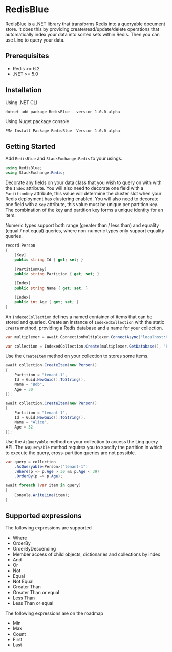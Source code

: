 # RedisBlue

RedisBlue is a .NET library that transforms Redis into a queryable document store. 
It does this by providing create/read/update/delete operations that automatically index your data into sorted sets within Redis.  Then you can use Linq to query your data.

## Prerequisites 

- Redis >= 6.2
- .NET >= 5.0

## Installation

Using .NET CLI
```
dotnet add package RedisBlue --version 1.0.0-alpha
```

Using Nuget package console
```
PM> Install-Package RedisBlue -Version 1.0.0-alpha
```

## Getting Started

Add `RedisBlue` and `StackExchange.Redis` to your usings.

```c#
using RedisBlue;
using StackExchange.Redis;
```

Decorate any fields on your data class that you wish to query on with with the `Index` attribute.
You will also need to decorate one field with a `PartitionKey` attribute, this value will determine the cluster slot when your Redis deployment has clustering enabled.
You will also need to decorate one field with a `Key` attribute, this value must be unique per partition key. The combination of the key and partition key forms a unique identity for an item.

Numeric types support both range (greater than / less than) and equality (equal / not equal) queries, where non-numeric types only support equality queries.

```c#
record Person
{
    [Key]
    public string Id { get; set; }

    [PartitionKey]
    public string Partition { get; set; }
        
    [Index]
    public string Name { get; set; }

    [Index]
    public int Age { get; set; }
}
```

An `IndexedCollection` defines a named container of items that can be stored and queried.
Create an instance of `IndexedCollection` with the static `Create` method, providing a Redis database and a name for your collection.

```c#
var multiplexer = await ConnectionMultiplexer.ConnectAsync("localhost:6379,abortConnect=False");

var collection = IndexedCollection.Create(multiplexer.GetDatabase(), "People");
```

Use the `CreateItem` method on your collection to stores some items.

```c#
await collection.CreateItem(new Person()
{
    Partition = "tenant-1",
    Id = Guid.NewGuid().ToString(),
    Name = "Bob",
    Age = 30
});

await collection.CreateItem(new Person()
{
    Partition = "tenant-1",
    Id = Guid.NewGuid().ToString(),
    Name = "Alice",
    Age = 32
});
```

Use the `AsQueryable` method on your collection to access the Linq query API.  The `AsQueryable` method requires you to specify the partition in which to execute the query, cross-partition queries are not possible.

```c#
var query = collection
    .AsQueryable<Person>("tenant-1")
    .Where(p => p.Age > 30 && p.Age < 39)
    .OrderBy(p => p.Age);

await foreach (var item in query)
{
    Console.WriteLine(item);
}
```

## Supported expressions

The following expressions are supported
- Where
- OrderBy
- OrderByDescending
- Member access of child objects, dictionaries and collections by index
- And
- Or
- Not
- Equal
- Not Equal
- Greater Than
- Greater Than or equal
- Less Than
- Less Than or equal

The following expressions are on the roadmap
- Min
- Max
- Count
- First
- Last